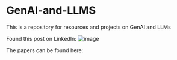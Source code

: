 # GenAI-and-LLMS
This is a repository for resources and projects on GenAI and LLMs

Found this post on LinkedIn:
![image](https://github.com/ElahehJafarigol/GenAI-and-LLMS/assets/64182149/050e2b48-3844-4452-8868-e2dbe2bb17e1)


The papers can be found here:
